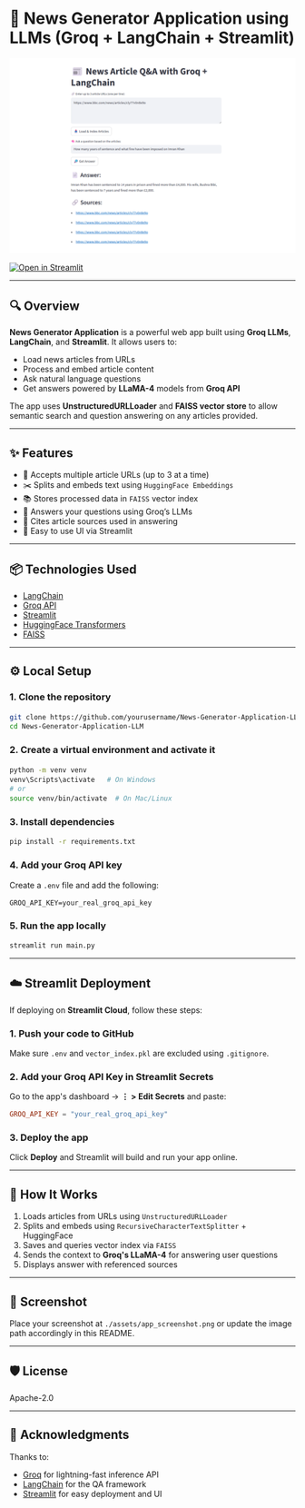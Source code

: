 # 📰 News Generator Application using LLMs (Groq + LangChain + Streamlit)

![Streamlit App Screenshot](./cover.png) <!-- Replace with your actual screenshot path -->

[![Open in Streamlit](https://static.streamlit.io/badges/streamlit_badge_black_white.svg)](https://news-generator-app.streamlit.app) <!-- Replace with your Streamlit app URL -->

---

## 🔍 Overview

**News Generator Application** is a powerful web app built using **Groq LLMs**, **LangChain**, and **Streamlit**. It allows users to:
- Load news articles from URLs
- Process and embed article content
- Ask natural language questions
- Get answers powered by **LLaMA-4** models from **Groq API**

The app uses **UnstructuredURLLoader** and **FAISS vector store** to allow semantic search and question answering on any articles provided.

---

## ✨ Features

- 🔗 Accepts multiple article URLs (up to 3 at a time)
- ✂️ Splits and embeds text using `HuggingFace Embeddings`
- 📚 Stores processed data in `FAISS` vector index
- 💬 Answers your questions using Groq’s LLMs
- 📄 Cites article sources used in answering
- 🚀 Easy to use UI via Streamlit

---

## 📦 Technologies Used

- [LangChain](https://python.langchain.com/)
- [Groq API](https://console.groq.com/)
- [Streamlit](https://streamlit.io/)
- [HuggingFace Transformers](https://huggingface.co/)
- [FAISS](https://github.com/facebookresearch/faiss)

---

## ⚙️ Local Setup

### 1. Clone the repository
```bash
git clone https://github.com/yourusername/News-Generator-Application-LLM.git
cd News-Generator-Application-LLM
```

### 2. Create a virtual environment and activate it
```bash
python -m venv venv
venv\Scripts\activate   # On Windows
# or
source venv/bin/activate  # On Mac/Linux
```

### 3. Install dependencies
```bash
pip install -r requirements.txt
```

### 4. Add your Groq API key
Create a `.env` file and add the following:
```env
GROQ_API_KEY=your_real_groq_api_key
```

### 5. Run the app locally
```bash
streamlit run main.py
```

---

## ☁️ Streamlit Deployment

If deploying on **Streamlit Cloud**, follow these steps:

### 1. Push your code to GitHub
Make sure `.env` and `vector_index.pkl` are excluded using `.gitignore`.

### 2. Add your Groq API Key in Streamlit Secrets
Go to the app's dashboard → **⋮ > Edit Secrets** and paste:
```toml
GROQ_API_KEY = "your_real_groq_api_key"
```

### 3. Deploy the app
Click **Deploy** and Streamlit will build and run your app online.

---

## 🧠 How It Works

1. Loads articles from URLs using `UnstructuredURLLoader`
2. Splits and embeds using `RecursiveCharacterTextSplitter` + HuggingFace
3. Saves and queries vector index via `FAISS`
4. Sends the context to **Groq's LLaMA-4** for answering user questions
5. Displays answer with referenced sources

---

## 📸 Screenshot

Place your screenshot at `./assets/app_screenshot.png` or update the image path accordingly in this README.

---

## 🛡️ License

Apache-2.0

---

## 🙌 Acknowledgments

Thanks to:
- [Groq](https://groq.com/) for lightning-fast inference API
- [LangChain](https://www.langchain.com/) for the QA framework
- [Streamlit](https://streamlit.io/) for easy deployment and UI





